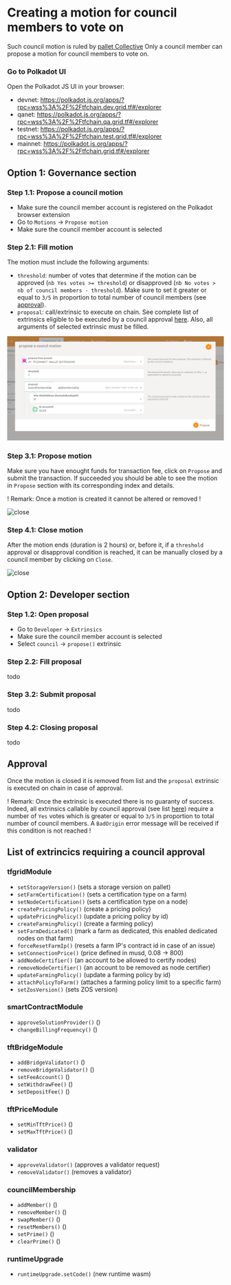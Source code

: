 # Creating a motion for council members to vote on

Such council motion is ruled by [pallet Collective](https://paritytech.github.io/substrate/master/pallet_collective/index.html)
Only a council member can propose a motion for council members to vote on.

### Go to Polkadot UI

Open the Polkadot JS UI in your browser:

- devnet:  https://polkadot.js.org/apps/?rpc=wss%3A%2F%2Ftfchain.dev.grid.tf#/explorer
- qanet:   https://polkadot.js.org/apps/?rpc=wss%3A%2F%2Ftfchain.qa.grid.tf#/explorer
- testnet: https://polkadot.js.org/apps/?rpc=wss%3A%2F%2Ftfchain.test.grid.tf#/explorer
- mainnet: https://polkadot.js.org/apps/?rpc=wss%3A%2F%2Ftfchain.grid.tf#/explorer

## Option 1: Governance section

### Step 1.1: Propose a council motion

- Make sure the council member account is registered on the Polkadot browser extension
- Go to `Motions` ->  `Propose motion`
- Make sure the council member account is selected

### Step 2.1: Fill motion

The motion must include the following arguments:

- `threshold`: number of votes that determine if the motion can be approved (`nb Yes votes >= threshold`) or disapproved (`nb No votes > nb of council members - threshold`). Make sure to set it greater or equal to `3/5` in proportion to total number of council members (see [approval](#approval)).
- `proposal`: call/extrinsic to execute on chain. See complete list of extrinsics eligible to be executed by a council approval [here](). Also, all arguments of selected extrinsic must be filled.

![close](./img/fill_motion_council.png)

### Step 3.1: Propose motion

Make sure you have enought funds for transaction fee, click on `Propose` and submit the transaction.
If succeeded you should be able to see the motion in `Propose` section with its corresponding index and details.

! Remark: Once a motion is created it cannot be altered or removed !

![close](./img/propose_motion_council.png)

### Step 4.1: Close motion

After the motion ends (duration is 2 hours) or, before it, if a `threshold` approval or disapproval condition is reached, it can be manually closed by a council member by clicking on `Close`.

![close](./img/close_motion_council.png)

## Option 2: Developer section

### Step 1.2: Open proposal

- Go to `Developer` -> `Extrinsics`
- Make sure the council member account is selected
- Select `council` -> `propose()` extrinsic

### Step 2.2: Fill proposal

todo

### Step 3.2: Submit proposal

todo

### Step 4.2: Closing proposal

todo

## Approval

Once the motion is closed it is removed from list and the `proposal` extrinsic is executed on chain in case of approval.

! Remark: Once the extrinsic is executed there is no guaranty of success. Indeed, all extrinsics callable by council approval (see list [here]()) require a number of `Yes` votes which is greater or equal to `3/5` in proportion to total number of council members. A `BadOrigin` error message will be received if this condition is not reached !

## List of extrincics requiring a council approval

### tfgridModule

- `setStorageVersion()` (sets a storage version on pallet)
- `setFarmCertification()` (sets a certification type on a farm)
- `setNodeCertification()` (sets a certification type on a node)
- `createPricingPolicy()` (create a pricing policy)
- `updatePricingPolicy()` (update a pricing policy by id)
- `createFarmingPolicy()` (create a farming policy)
- `setFarmDedicated()` (mark a farm as dedicated, this enabled dedicated nodes on that farm)
- `forceResetFarmIp()` (resets a farm IP's contract id in case of an issue)
- `setConnectionPrice()` (price defined in musd, 0.08 -> 800)
- `addNodeCertifier()` (an account to be allowed to certify nodes)
- `removeNodeCertifier()` (an account to be removed as node certifier)
- `updateFarmingPolicy()` (update a farming policy by id)
- `attachPolicyToFarm()` (attaches a farming policy limit to a specific farm)
- `setZosVersion()` (sets ZOS version)

### smartContractModule

- `approveSolutionProvider()` ()
- `changeBillingFrequency()` ()

### tftBridgeModule

- `addBridgeValidator()` ()
- `removeBridgeValidator()` ()
- `setFeeAccount()` ()
- `setWithdrawFee()` ()
- `setDepositFee()` ()

### tftPriceModule

- `setMinTftPrice()` ()
- `setMaxTftPrice()` ()

### validator

- `approveValidator()` (approves a validator request)
- `removeValidator()` (removes a validator)

### councilMembership

- `addMember()` ()
- `removeMember()` ()
- `swapMember()` ()
- `resetMembers()` ()
- `setPrime()` ()
- `clearPrime()` ()

### runtimeUpgrade

- `runtimeUpgrade.setCode()` (new runtime wasm)